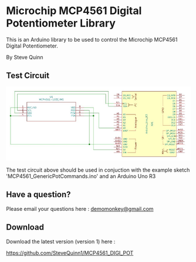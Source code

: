 # Microchip MCP4561 Digital Potentiometer Library

This is an Arduino library to be used to control the Microchip MCP4561 Digital Potentiometer.

By Steve Quinn


## Test Circuit

![mcp4561-test-circuit](./info/cct.JPG)

The test circuit above should be used in conjuction with the example sketch 'MCP4561_GenericPotCommands.ino' and an Arduino Uno R3

## Have a question?

Please email your questions here : <demomonkey@gmail.com>


## Download

Download the latest version (version 1) here :

https://github.com/SteveQuinn1/MCP4561_DIGI_POT
